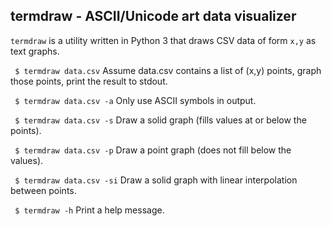 termdraw - ASCII/Unicode art data visualizer
--------------------------------------------

`termdraw` is a utility written in Python 3 that draws CSV data of form `x,y`
as text graphs.

` $ termdraw data.csv`
Assume data.csv contains a list of (x,y) points, graph those points, print the
result to stdout.

` $ termdraw data.csv -a`
Only use ASCII symbols in output.

` $ termdraw data.csv -s`
Draw a solid graph (fills values at or below the points).

` $ termdraw data.csv -p`
Draw a point graph (does not fill below the values).

` $ termdraw data.csv -si`
Draw a solid graph with linear interpolation between points.

` $ termdraw -h`
Print a help message.
